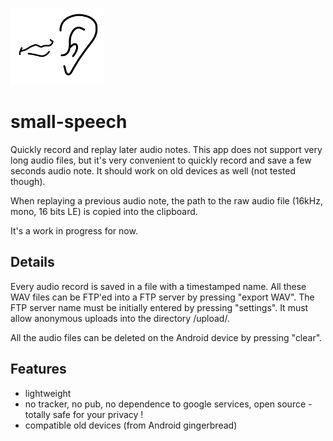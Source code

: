 ![](res/drawable-mdpi/jtr.png)

# small-speech

Quickly record and replay later audio notes.
This app does not support very long audio files, but it's very convenient to quickly record and save a few seconds audio note.
It should work on old devices as well (not tested though).

When replaying a previous audio note, the path to the raw audio file (16kHz, mono, 16 bits LE) is copied into the clipboard.

It's a work in progress for now.

## Details

Every audio record is saved in a file with a timestamped name.
All these WAV files can be FTP'ed into a FTP server by pressing "export WAV".
The FTP server name must be initially entered by pressing "settings".
It must allow anonymous uploads into the directory /upload/.

All the audio files can be deleted on the Android device by pressing "clear".

## Features

- lightweight
- no tracker, no pub, no dependence to google services, open source - totally safe for your privacy !
- compatible old devices (from Android gingerbread)

